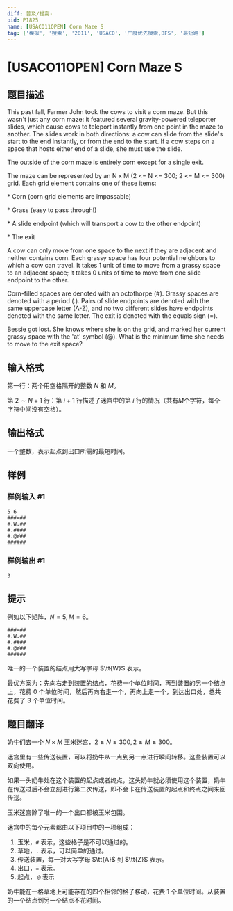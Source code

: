 ```yaml
---
diff: 普及/提高-
pid: P1825
name: [USACO11OPEN] Corn Maze S
tag: ['模拟', '搜索', '2011', 'USACO', '广度优先搜索,BFS', '最短路']
---
```

# [USACO11OPEN] Corn Maze S
## 题目描述

This past fall, Farmer John took the cows to visit a corn maze. But this wasn't just any corn maze: it featured several gravity-powered teleporter slides, which cause cows to teleport instantly from one point in the maze to another. The slides work in both directions: a cow can slide from the slide's start to the end instantly, or from the end to the start. If a cow steps on a space that hosts either end of a slide, she must use the slide.

The outside of the corn maze is entirely corn except for a single exit.

The maze can be represented by an N x M (2 <= N <= 300; 2 <= M <= 300) grid. Each grid element contains one of these items:

\* Corn (corn grid elements are impassable) 

\* Grass (easy to pass through!) 

\* A slide endpoint (which will transport a cow to the other endpoint) 

\* The exit

A cow can only move from one space to the next if they are adjacent and neither contains corn. Each grassy space has four potential neighbors to which a cow can travel. It takes 1 unit of time to move from a grassy space to an adjacent space; it takes 0 units of time to move from one slide endpoint to the other.

Corn-filled spaces are denoted with an octothorpe (#). Grassy spaces are denoted with a period (.). Pairs of slide endpoints are denoted with the same uppercase letter (A-Z), and no two different slides have endpoints denoted with the same letter. The exit is denoted with the equals sign (=).

Bessie got lost. She knows where she is on the grid, and marked her current grassy space with the 'at' symbol (@). What is the minimum time she needs to move to the exit space?

## 输入格式

第一行：两个用空格隔开的整数 $N$ 和 $M$。

第 $2\sim N+1$ 行：第 $i+1$ 行描述了迷宫中的第 $i$ 行的情况（共有$M$个字符，每个字符中间没有空格）。
## 输出格式

一个整数，表示起点到出口所需的最短时间。
## 样例

### 样例输入 #1
```
5 6
###=##
#.W.##
#.####
#.@W##
######

```
### 样例输出 #1
```
3
```
## 提示

例如以下矩阵，$N=5,M=6$。

```plain
###=##
#.W.##
#.####
#.@W##
######
```

唯一的一个装置的结点用大写字母 $\tt{W}$ 表示。

最优方案为：先向右走到装置的结点，花费一个单位时间，再到装置的另一个结点上，花费 $0$ 个单位时间，然后再向右走一个，再向上走一个，到达出口处，总共花费了 $3$ 个单位时间。
## 题目翻译

奶牛们去一个 $N\times M$ 玉米迷宫，$2 \leq N \leq 300,2 \leq M \leq300$。

迷宫里有一些传送装置，可以将奶牛从一点到另一点进行瞬间转移。这些装置可以双向使用。

如果一头奶牛处在这个装置的起点或者终点，这头奶牛就必须使用这个装置，奶牛在传送过后不会立刻进行第二次传送，即不会卡在传送装置的起点和终点之间来回传送。

玉米迷宫除了唯一的一个出口都被玉米包围。

迷宫中的每个元素都由以下项目中的一项组成：

1. 玉米，`#` 表示，这些格子是不可以通过的。
1. 草地，`.` 表示，可以简单的通过。
1. 传送装置，每一对大写字母 $\tt{A}$ 到 $\tt{Z}$ 表示。
1. 出口，`=` 表示。
1. 起点， `@` 表示

奶牛能在一格草地上可能存在的四个相邻的格子移动，花费 $1$ 个单位时间。从装置的一个结点到另一个结点不花时间。
